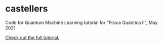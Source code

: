 # castellers

Code for Quantum Machine Learning tutorial for "Física Quàntica II", May 2021.

<a href= https://colab.research.google.com/drive/1sNW18ivLe15opCsjvwXjKC7Gse7i_wVQ >Check out the full tutorial.</a>
